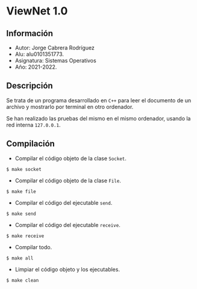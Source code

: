 # ViewNet 1.0

## Información

- Autor: Jorge Cabrera Rodríguez
- Alu: alu0101351773.
- Asignatura: Sistemas Operativos
- Año: 2021-2022.

## Descripción

Se trata de un programa desarrollado en `C++` para leer el documento de un archivo y mostrarlo por terminal en otro ordenador.

Se han realizado las pruebas del mismo en el mismo ordenador, usando la red interna `127.0.0.1`.

## Compilación
- Compilar el código objeto de la clase `Socket`.
```
$ make socket
```
- Compilar el código objeto de la clase `File`.
```
$ make file
```
- Compilar el código del ejecutable `send`.
```
$ make send
```
- Compilar el código del ejecutable `receive`.
```
$ make receive
```
- Compilar todo.
```
$ make all
```
- Limpiar el código objeto y los ejecutables.
```
$ make clean
```
